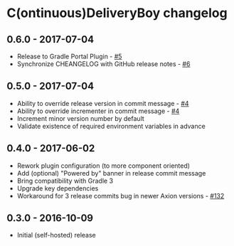 # C(ontinuous)DeliveryBoy changelog

## 0.6.0 - 2017-07-04

 - Release to Gradle Portal Plugin - [#5](https://github.com/szpak/CDeliveryBoy/issues/5)
 - Synchronize CHEANGELOG with GitHub release notes - [#6](https://github.com/szpak/CDeliveryBoy/issues/6) 

## 0.5.0 - 2017-07-04

 - Ability to override release version in commit message - [#4](https://github.com/szpak/CDeliveryBoy/issues/4)
 - Ability to override incrementer in commit message - [#4](https://github.com/szpak/CDeliveryBoy/issues/4)
 - Increment minor version number by default 
 - Validate existence of required environment variables in advance
  
## 0.4.0 - 2017-06-02

 - Rework plugin configuration (to more component oriented)
 - Add (optional) "Powered by" banner in release commit message
 - Bring compatibility with Gradle 3
 - Upgrade key dependencies
 - Workaround for 3 release commits bug in newer Axion versions - [#132](https://github.com/allegro/axion-release-plugin/issues/132) 

## 0.3.0 - 2016-10-09

 - Initial (self-hosted) release 
